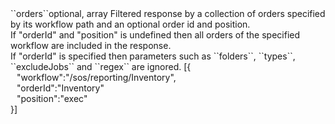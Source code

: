 <tr><td>``orders``</td><td>optional, array</td>
<td>Filtered response by a collection of orders specified by its workflow path and an optional order id and position.<br/>
If "orderId" and "position" is undefined then all orders of the specified workflow are included in the response.<br/>
If "orderId" is specified then parameters such as ``folders``, ``types``, ``excludeJobs`` and ``regex`` are ignored.</td>
<td> [{
  <div style="padding-left:10px;">"workflow":"/sos/reporting/Inventory",</div>
  <div style="padding-left:10px;">"orderId":"Inventory"</div>
  <div style="padding-left:10px;">"position":"exec"</div>
  }]</td>
<td></td>
</tr>
